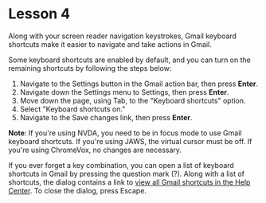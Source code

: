 # Lesson 4

Along with your screen reader navigation keystrokes, Gmail keyboard
shortcuts make it easier to navigate and take actions in Gmail.

Some keyboard shortcuts are enabled by default, and you can turn on the
remaining shortcuts by following the steps below:

1.  Navigate to the Settings button in the Gmail action bar, then press
    **Enter**.
2.  Navigate down the Settings menu to Settings, then press **Enter**.
3.  Move down the page, using Tab, to the "Keyboard shortcuts" option.
4.  Select "Keyboard shortcuts on."
5.  Navigate to the Save changes link, then press **Enter**.

<aside>
<p><b>Note</b>: If you're using NVDA, you need to be in focus mode to use
Gmail keyboard shortcuts. If you're using JAWS, the virtual cursor must
be off. If you're using ChromeVox, no changes are necessary.</p>
</aside>

If you ever forget a key combination, you can open a list of keyboard
shortcuts in Gmail by pressing the question mark (?). Along with a list
of shortcuts, the dialog contains a link to [view all Gmail shortcuts in
the Help Center](https://support.google.com/mail/answer/6594). To close
the dialog, press Escape.

